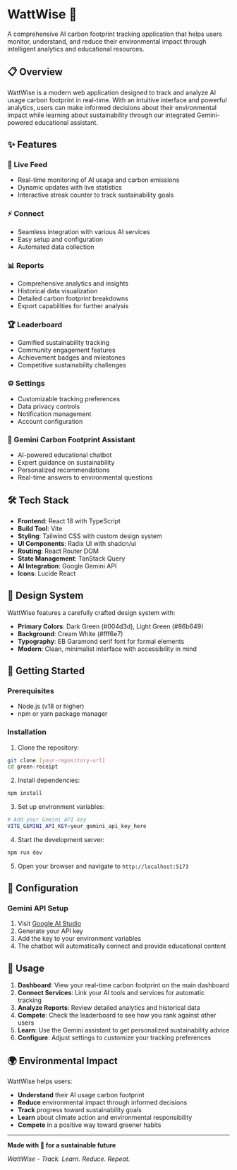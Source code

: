 # WattWise 🌱

A comprehensive AI carbon footprint tracking application that helps users monitor, understand, and reduce their environmental impact through intelligent analytics and educational resources.

## 📋 Overview

WattWise is a modern web application designed to track and analyze AI usage carbon footprint in real-time. With an intuitive interface and powerful analytics, users can make informed decisions about their environmental impact while learning about sustainability through our integrated Gemini-powered educational assistant.

## ✨ Features

### 🔴 Live Feed
- Real-time monitoring of AI usage and carbon emissions
- Dynamic updates with live statistics
- Interactive streak counter to track sustainability goals

### ⚡ Connect
- Seamless integration with various AI services
- Easy setup and configuration
- Automated data collection

### 📊 Reports
- Comprehensive analytics and insights
- Historical data visualization
- Detailed carbon footprint breakdowns
- Export capabilities for further analysis

### 🏆 Leaderboard
- Gamified sustainability tracking
- Community engagement features
- Achievement badges and milestones
- Competitive sustainability challenges

### ⚙️ Settings
- Customizable tracking preferences
- Data privacy controls
- Notification management
- Account configuration

### 🤖 Gemini Carbon Footprint Assistant
- AI-powered educational chatbot
- Expert guidance on sustainability
- Personalized recommendations
- Real-time answers to environmental questions

## 🛠️ Tech Stack

- **Frontend**: React 18 with TypeScript
- **Build Tool**: Vite
- **Styling**: Tailwind CSS with custom design system
- **UI Components**: Radix UI with shadcn/ui
- **Routing**: React Router DOM
- **State Management**: TanStack Query
- **AI Integration**: Google Gemini API
- **Icons**: Lucide React

## 🎨 Design System

WattWise features a carefully crafted design system with:
- **Primary Colors**: Dark Green (#004d3d), Light Green (#86b649)
- **Background**: Cream White (#fff6e7)
- **Typography**: EB Garamond serif font for formal elements
- **Modern**: Clean, minimalist interface with accessibility in mind

## 🚀 Getting Started

### Prerequisites
- Node.js (v18 or higher)
- npm or yarn package manager

### Installation

1. Clone the repository:
```bash
git clone [your-repository-url]
cd green-receipt
```

2. Install dependencies:
```bash
npm install
```

3. Set up environment variables:
```bash
# Add your Gemini API key
VITE_GEMINI_API_KEY=your_gemini_api_key_here
```

4. Start the development server:
```bash
npm run dev
```

5. Open your browser and navigate to `http://localhost:5173`

## 🔧 Configuration

### Gemini API Setup
1. Visit [Google AI Studio](https://makersuite.google.com/app/apikey)
2. Generate your API key
3. Add the key to your environment variables
4. The chatbot will automatically connect and provide educational content

## 📱 Usage

1. **Dashboard**: View your real-time carbon footprint on the main dashboard
2. **Connect Services**: Link your AI tools and services for automatic tracking
3. **Analyze Reports**: Review detailed analytics and historical data
4. **Compete**: Check the leaderboard to see how you rank against other users
5. **Learn**: Use the Gemini assistant to get personalized sustainability advice
6. **Configure**: Adjust settings to customize your tracking preferences

## 🌍 Environmental Impact

WattWise helps users:
- **Understand** their AI usage carbon footprint
- **Reduce** environmental impact through informed decisions
- **Track** progress toward sustainability goals
- **Learn** about climate action and environmental responsibility
- **Compete** in a positive way toward greener habits


---

**Made with 💚 for a sustainable future**

*WattWise - Track. Learn. Reduce. Repeat.*
